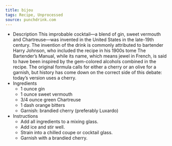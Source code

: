 ```yaml
---
title: bijou
tags: Recipe, Unprocessed
source: punchdrink.com
---
```

- Description
This improbable cocktail—a blend of gin, sweet vermouth and Chartreuse—was invented in the United States in the late-19th century. The invention of the drink is commonly attributed to bartender Harry Johnson, who included the recipe in his 1900s tome The Bartender’s Manual, while its name, which means jewel in French, is said to have been inspired by the gem-colored alcohols combined in the recipe. The original formula calls for either a cherry or an olive for a garnish, but history has come down on the correct side of this debate: today’s version uses a cherry.
- Ingredients
  - 1 ounce gin
  - 1 ounce sweet vermouth
  - 3/4 ounce green Chartreuse
  - 1 dash orange bitters
  - Garnish: brandied cherry (preferably Luxardo)
- Instructions
  - Add all ingredients to a mixing glass.
  - Add ice and stir well.
  - Strain into a chilled coupe or cocktail glass.
  - Garnish with a brandied cherry.

